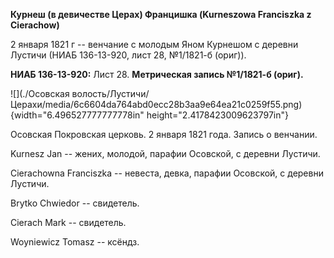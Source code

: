 **Курнеш (в девичестве Церах) Францишка (Kurneszowa Franciszka z
Cierachow)**

2 января 1821 г -- венчание с молодым Яном Курнешом с деревни Лустичи
(НИАБ 136-13-920, лист 28, №1/1821-б (ориг)).

**НИАБ 136-13-920:** Лист 28. **Метрическая запись №1/1821-б (ориг).**

![](./Осовская волость/Лустичи/Церахи/media/6c6604da764abd0ecc28b3aa9e64ea21c0259f55.png){width="6.496527777777778in"
height="2.4178423009623797in"}

Осовская Покровская церковь. 2 января 1821 года. Запись о венчании.

Kurnesz Jan -- жених, молодой, парафии Осовской, с деревни Лустичи.

Cierachowna Franciszka -- невеста, девка, парафии Осовской, с деревни
Лустичи.

Brytko Chwiedor -- свидетель.

Cierach Mark -- свидетель.

Woyniewicz Tomasz -- ксёндз.
